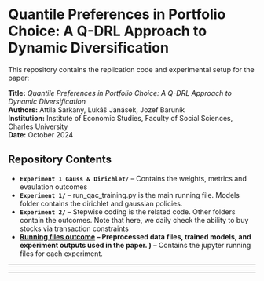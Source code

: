 # Quantile Preferences in Portfolio Choice: A Q-DRL Approach to Dynamic Diversification

This repository contains the replication code and experimental setup for the paper:

**Title:** *Quantile Preferences in Portfolio Choice: A Q-DRL Approach to Dynamic Diversification*  
**Authors:** Attila Sarkany, Lukáš Janásek, Jozef Baruník  
**Institution:** Institute of Economic Studies, Faculty of Social Sciences, Charles University  
**Date:** October 2024

## Repository Contents
- **`Experiment 1 Gauss & Dirichlet/`** – Contains the weights, metrics and evaulation outcomes
- **`Experiment 1/`** – run_qac_training.py is the main running file. Models folder contains the dirichlet and gaussian policies.
- **`Experiment 2/`** – Stepwise coding is the related code. Other folders contain the outcomes. Note that here, we daily check the ability to buy stocks via transaction constraints
- **[Running files outcome](https://drive.google.com/drive/u/1/folders/1znR551bYi_60AN0abA1IcRNaiOA4vFi5) – Preprocessed data files, trained models, and experiment outputs used in the paper.
)** – Contains the jupyter running files for each experiment.
 

---

---


